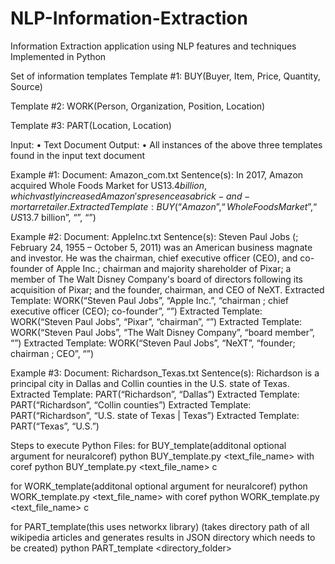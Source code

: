 # NLP-Information-Extraction
Information Extraction application using NLP features and techniques
Implemented in Python


Set of information templates
Template #1:
BUY(Buyer, Item, Price, Quantity, Source)

Template #2:
WORK(Person, Organization, Position, Location)

Template #3:
PART(Location, Location)

Input:
• Text Document 
Output:
• All instances of the above three templates found in the input text document

Example #1:
Document: Amazon_com.txt
Sentence(s): In 2017, Amazon acquired Whole Foods Market for US$13.4 billion, which vastly increased Amazon's presence as a brick- and-mortar retailer.
Extracted Template: BUY(“Amazon”, “Whole Foods Market”, “US$13.7 billion”, “”, “”)

Example #2: 
Document: AppleInc.txt
Sentence(s): Steven Paul Jobs (; February 24, 1955 – October 5, 2011) was an American business magnate and investor. He was the chairman, chief executive officer (CEO), and co-founder of Apple Inc.; chairman and majority shareholder of Pixar; a member of The Walt Disney Company's board of directors following its acquisition of Pixar; and the founder, chairman, and CEO of NeXT.
Extracted Template: WORK(“Steven Paul Jobs”, “Apple Inc.”, “chairman ; chief executive officer (CEO); co-founder”, “”)
Extracted Template: WORK(“Steven Paul Jobs”, “Pixar”, “chairman”, “”)
Extracted Template: WORK(“Steven Paul Jobs”, “The Walt Disney Company”, “board member”, “”)
Extracted Template: WORK(“Steven Paul Jobs”, “NeXT”, “founder; chairman ; CEO”, “”)

Example #3:
Document: Richardson_Texas.txt
Sentence(s): Richardson is a principal city in Dallas and Collin counties in the U.S. state of Texas.
Extracted Template: PART(“Richardson”, “Dallas”) Extracted Template: PART(“Richardson”, “Collin counties”)
Extracted Template: PART(“Richardson”, “U.S. state of Texas | Texas”)
Extracted Template: PART(“Texas”, “U.S.”)

Steps to execute Python Files:
for BUY_template(additonal optional argument for neuralcoref)
python BUY_template.py <text_file_name>
with coref
python BUY_template.py <text_file_name> c

for WORK_template(additonal optional argument for neuralcoref)
python WORK_template.py <text_file_name>
with coref
python WORK_template.py <text_file_name> c

for PART_template(this uses networkx library)
(takes directory path of all wikipedia articles and generates results in JSON directory which needs to be created)
python PART_template <directory_folder>

